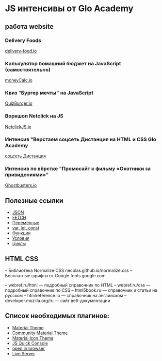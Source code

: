 # JS интенсивы от Glo Academy

## работа website 
### Delivery Foods 
[delivery-food.io](https://milafabio.github.io/delivery-food)

### Калькулятор бомашний бюджет  на JavaScript (самостоятельно)

 [moneyCalc.io](https://milafabio.github.io/moneyCalc)

### Квиз "Бургер мечты" на JavaScript

[QuizBurger.io](https://milafabio.github.io/QuizBurger)

### Воркшоп Netclick на JS
[NetclickJS.io](https://milafabio.github.io/NetclickJS/)

### Интенсив "Верстаем соцсеть Дистанция на HTML и CSS Glo Academy

[соцсеть Дистанция](https://milafabio.github.io/distancebook/)

### Интенсив по вёрстке "Промосайт к фильму «Охотники за привидениями»"
[Ghostbusters.io](https://milafabio.github.io/Ghostbusters/)


## Полезные ссылки

- [JSON](https://learn.javascript.ru/json)
- [FETCH](https://learn.javascript.ru/fetch)
- [Переменные](https://learn.javascript.ru/variables)
- [var, let, const](https://habr.com/ru/company/ruvds/blog/420359/)
- [Функции](https://learn.javascript.ru/function-basics)
- [Условия](https://learn.javascript.ru/ifelse)
- [Циклы](https://learn.javascript.ru/while-for#tsikl-while)

## HTML CSS

– Библиотека Normalize CSS necolas.github.io/normalize.css
– Бесплатные шрифты от Google fonts.google.com

– webref.ru/html — подробный справочник по HTML
– webref.ru/css — подробный справочник по CSS 
– html5book.ru — справочник и статьи на русском 
– htmlreference.io — справочник на английском
– developer.mozilla.org/ru — сайт веб-документации


## Список необходимых плагинов:

- [Material Theme](https://marketplace.visualstudio.com/items?itemName=Equinusocio.vsc-material-theme)
- [Community Material Theme](https://marketplace.visualstudio.com/items?itemName=Equinusocio.vsc-community-material-theme)
- [Material Icon Theme](https://marketplace.visualstudio.com/items?itemName=PKief.material-icon-theme)
- [JS Quick Console](https://marketplace.visualstudio.com/items?itemName=AhadCove.js-quick-console)
- [open in browser](https://marketplace.visualstudio.com/items?itemName=techer.open-in-browser)
- [Live Server](https://marketplace.visualstudio.com/items?itemName=ritwickdey.LiveServer)
